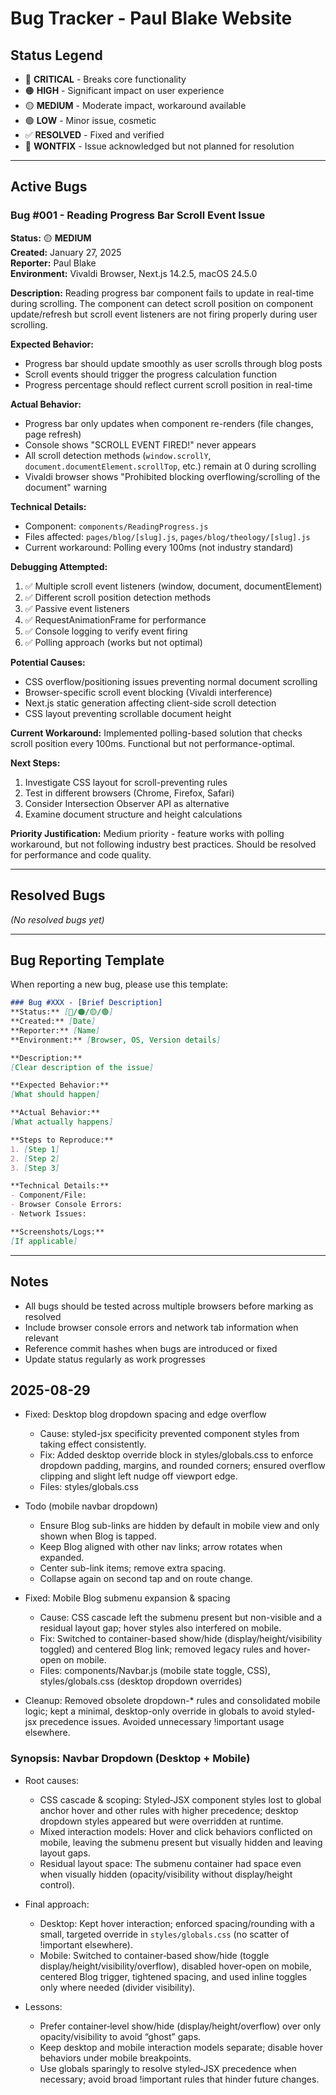 # Bug Tracker - Paul Blake Website

## Status Legend
- 🔴 **CRITICAL** - Breaks core functionality
- 🟠 **HIGH** - Significant impact on user experience
- 🟡 **MEDIUM** - Moderate impact, workaround available
- 🟢 **LOW** - Minor issue, cosmetic
- ✅ **RESOLVED** - Fixed and verified
- 🚫 **WONTFIX** - Issue acknowledged but not planned for resolution

---

## Active Bugs

### Bug #001 - Reading Progress Bar Scroll Event Issue
**Status:** 🟡 **MEDIUM**  
**Created:** January 27, 2025  
**Reporter:** Paul Blake  
**Environment:** Vivaldi Browser, Next.js 14.2.5, macOS 24.5.0  

**Description:**
Reading progress bar component fails to update in real-time during scrolling. The component can detect scroll position on component update/refresh but scroll event listeners are not firing properly during user scrolling.

**Expected Behavior:**
- Progress bar should update smoothly as user scrolls through blog posts
- Scroll events should trigger the progress calculation function
- Progress percentage should reflect current scroll position in real-time

**Actual Behavior:**
- Progress bar only updates when component re-renders (file changes, page refresh)
- Console shows "SCROLL EVENT FIRED!" never appears
- All scroll detection methods (`window.scrollY`, `document.documentElement.scrollTop`, etc.) remain at 0 during scrolling
- Vivaldi browser shows "Prohibited blocking overflowing/scrolling of the document" warning

**Technical Details:**
- Component: `components/ReadingProgress.js`
- Files affected: `pages/blog/[slug].js`, `pages/blog/theology/[slug].js`
- Current workaround: Polling every 100ms (not industry standard)

**Debugging Attempted:**
1. ✅ Multiple scroll event listeners (window, document, documentElement)
2. ✅ Different scroll position detection methods
3. ✅ Passive event listeners
4. ✅ RequestAnimationFrame for performance
5. ✅ Console logging to verify event firing
6. ✅ Polling approach (works but not optimal)

**Potential Causes:**
- CSS overflow/positioning issues preventing normal document scrolling
- Browser-specific scroll event blocking (Vivaldi interference)
- Next.js static generation affecting client-side scroll detection
- CSS layout preventing scrollable document height

**Current Workaround:**
Implemented polling-based solution that checks scroll position every 100ms. Functional but not performance-optimal.

**Next Steps:**
1. Investigate CSS layout for scroll-preventing rules
2. Test in different browsers (Chrome, Firefox, Safari)
3. Consider Intersection Observer API as alternative
4. Examine document structure and height calculations

**Priority Justification:**
Medium priority - feature works with polling workaround, but not following industry best practices. Should be resolved for performance and code quality.

---

## Resolved Bugs

*(No resolved bugs yet)*

---

## Bug Reporting Template

When reporting a new bug, please use this template:

```markdown
### Bug #XXX - [Brief Description]
**Status:** [🔴/🟠/🟡/🟢]
**Created:** [Date]
**Reporter:** [Name]
**Environment:** [Browser, OS, Version details]

**Description:**
[Clear description of the issue]

**Expected Behavior:**
[What should happen]

**Actual Behavior:**
[What actually happens]

**Steps to Reproduce:**
1. [Step 1]
2. [Step 2]
3. [Step 3]

**Technical Details:**
- Component/File: 
- Browser Console Errors:
- Network Issues:

**Screenshots/Logs:**
[If applicable]
```

---

## Notes
- All bugs should be tested across multiple browsers before marking as resolved
- Include browser console errors and network tab information when relevant
- Reference commit hashes when bugs are introduced or fixed
- Update status regularly as work progresses 

## 2025-08-29

- Fixed: Desktop blog dropdown spacing and edge overflow
  - Cause: styled-jsx specificity prevented component styles from taking effect consistently.
  - Fix: Added desktop override block in styles/globals.css to enforce dropdown padding, margins, and rounded corners; ensured overflow clipping and slight left nudge off viewport edge.
  - Files: styles/globals.css

- Todo (mobile navbar dropdown)
  - Ensure Blog sub-links are hidden by default in mobile view and only shown when Blog is tapped.
  - Keep Blog aligned with other nav links; arrow rotates when expanded.
  - Center sub-link items; remove extra spacing.
  - Collapse again on second tap and on route change. 

- Fixed: Mobile Blog submenu expansion & spacing
  - Cause: CSS cascade left the submenu present but non-visible and a residual layout gap; hover styles also interfered on mobile.
  - Fix: Switched to container-based show/hide (display/height/visibility toggled) and centered Blog link; removed legacy rules and hover-open on mobile.
  - Files: components/Navbar.js (mobile state toggle, CSS), styles/globals.css (desktop dropdown overrides)

- Cleanup: Removed obsolete dropdown-* rules and consolidated mobile logic; kept a minimal, desktop-only override in globals to avoid styled-jsx precedence issues. Avoided unnecessary !important usage elsewhere. 

### Synopsis: Navbar Dropdown (Desktop + Mobile)

- Root causes:
  - CSS cascade & scoping: Styled‑JSX component styles lost to global anchor hover and other rules with higher precedence; desktop dropdown styles appeared but were overridden at runtime.
  - Mixed interaction models: Hover and click behaviors conflicted on mobile, leaving the submenu present but visually hidden and leaving layout gaps.
  - Residual layout space: The submenu container had space even when visually hidden (opacity/visibility without display/height control).

- Final approach:
  - Desktop: Kept hover interaction; enforced spacing/rounding with a small, targeted override in `styles/globals.css` (no scatter of !important elsewhere).
  - Mobile: Switched to container‑based show/hide (toggle display/height/visibility/overflow), disabled hover‑open on mobile, centered Blog trigger, tightened spacing, and used inline toggles only where needed (divider visibility).

- Lessons:
  - Prefer container‑level show/hide (display/height/overflow) over only opacity/visibility to avoid “ghost” gaps.
  - Keep desktop and mobile interaction models separate; disable hover behaviors under mobile breakpoints.
  - Use globals sparingly to resolve styled‑JSX precedence when necessary; avoid broad !important rules that hinder future changes. 